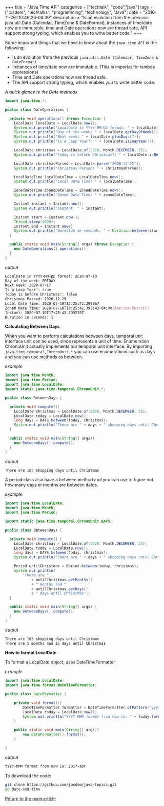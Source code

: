 +++
title = "Java Time API"
categories = ["techtalk", "code","java"]
tags = ["josdem", "techtalks", "programming", "technology", "Java"]
date = "2016-11-26T10:46:26-06:00"
description = "Is an evolution from the previous java.util.Date (Calendar, TimeZone & DateFormat), instances of time/date now are immutable, time and Date operations now are thread safe, API support strong typing, which enables you to write better code."
+++

Some important things that we have to know about the `java.time API` is the following:

* Is an evolution from the previous `java.util.Date (Calendar, TimeZone & DateFormat)`
* Instances of time/date now are immutable. (This is importat for lambda expressions)
* Time and Date operations now are thread safe.
* The API support strong typing, which enables you to write better code.

*A quick glance to the Date methods*

```java
import java.time.*;

public class DateOperations {

  private void operations() throws Exception {
    LocalDate localDate = LocalDate.now();
    System.out.println("LocalDate in YYYY-MM-DD format: " + localDate);
    System.out.println("Day of the week: " + localDate.getDayOfWeek());
    System.out.println("Next week: " + localDate.plusDays(7));
    System.out.println("Is a Leap Year?: " + localDate.isLeapYear());

    LocalDate christmas = LocalDate.of(2020, Month.DECEMBER, 25);
    System.out.println("Today is before Christmas?: " + localDate.isBefore(christmas));

    LocalDate christmasParsed = LocalDate.parse("2020-12-25");
    System.out.println("Christmas Parsed: " + christmasParsed);

    LocalDateTime localDateTime = LocalDateTime.now();
    System.out.println("Local Date Time: " + localDateTime);

    ZonedDateTime zonedDateTime = ZonedDateTime.now();
    System.out.println("Zoned Date Time: " + zonedDateTime);

    Instant instant = Instant.now();
    System.out.println("Instant: " + instant);

    Instant start = Instant.now();
    Thread.sleep(1000);
    Instant end = Instant.now();
    System.out.println("Duration in seconds: " + Duration.between(start, end).getSeconds());
  }

  public static void main(String[] args) throws Exception {
    new DateOperations().operations();
  }
}
```

*output*

```bash
LocalDate in YYYY-MM-DD format: 2020-07-10
Day of the week: FRIDAY
Next week: 2020-07-17
Is a Leap Year?: true
Today is before Christmas?: false
Christmas Parsed: 2020-12-25
Local Date Time: 2020-07-10T13:25:42.392957
Zoned Date Time: 2020-07-10T13:25:42.393143-04:00[America/Detroit]
Instant: 2020-07-10T17:25:42.393278Z
Duration in seconds: 1
```

**Calculating Between Days**

When you want to perform calculations between days, temporal unit interface unit can be used, since represents a unit of time. Enumeration ChronoUnit actually implements our temporal unit interface. By importing `java.time.temporal,ChronoUnit.*` you can use enumerations such as days and you can use methods as between.

*example*

```java
import java.time.Month;
import java.time.Period;
import java.time.LocalDate;
import static java.time.temporal.ChronoUnit.*;

public class BetweenDays {

  private void compute(){
    LocalDate christmas = LocalDate.of(2020, Month.DECEMBER, 25);
    LocalDate today = LocalDate.now();
    long days = DAYS.between(today, christmas);
    System.out.println("There are " + days + " shopping days until Christmas");
  }

  public static void main(String[] args){
    new BetweenDays().compute();
  }
}
```

*output*

```bash
There are 168 shopping days until Christmas
```

A period class also have a between method and you can use to figure out how many days or months are between dates.

*example*

```java
import java.time.LocalDate;
import java.time.Month;
import java.time.Period;

import static java.time.temporal.ChronoUnit.DAYS;

public class BetweenDays {

  private void compute() {
    LocalDate christmas = LocalDate.of(2020, Month.DECEMBER, 25);
    LocalDate today = LocalDate.now();
    long days = DAYS.between(today, christmas);
    System.out.println("There are " + days + " shopping days until Christmas");

    Period untilChristmas = Period.between(today, christmas);
    System.out.println(
        "There are "
            + untilChristmas.getMonths()
            + " months and "
            + untilChristmas.getDays()
            + " days until Christmas");
  }

  public static void main(String[] args) {
    new BetweenDays().compute();
  }
}
```

*output*

```bash
There are 168 shopping days until Christmas
There are 5 months and 15 days until Christmas
```

**How to format LocalDate**

To format a LocalDate object, uses DateTimeFormatter

*example*

```java
import java.time.LocalDate;
import java.time.format.DateTimeFormatter;

public class DateFormatter {

    private void format(){
        DateTimeFormatter formatter = DateTimeFormatter.ofPattern("yyyy-MMM");
        LocalDate today = LocalDate.now();
        System.out.println("YYYY-MMM format from now is: " + today.format(formatter));
    }

    public static void main(String[] args){
        new DateFormatter().format();
    }

}
```

*output*

```bash
YYYY-MMM format from now is: 2017-abr
```

To download the code:

```bash
git clone https://github.com/josdem/java-topics.git
cd date-and-time
```

[Return to the main article](/techtalk/java)
